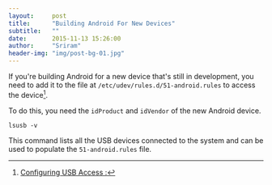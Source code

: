 ```yaml
---
layout:     post
title:      "Building Android For New Devices"
subtitle:   ""
date:       2015-11-13 15:26:00
author:     "Sriram"
header-img: "img/post-bg-01.jpg"
---
```



If you're building Android for a new device that's still in development, you need to add it to the file at `/etc/udev/rules.d/51-android.rules` to access the device[^usba].

To do this, you need the `idProduct` and `idVendor` of the new Android device. 

`lsusb -v`

This command lists all the USB devices connected to the system and can be used to populate the `51-android.rules` file.


[^usba]:[Configuring USB Access :](https://source.android.com/source/initializing.html#configuring-usb-access)


